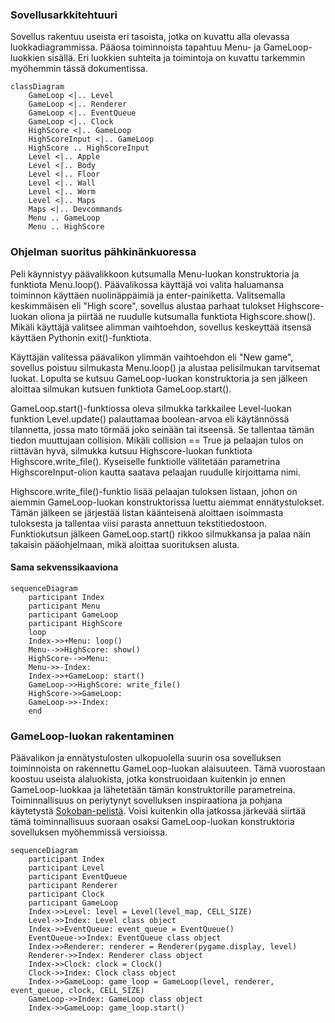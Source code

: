 ### Sovellusarkkitehtuuri

Sovellus rakentuu useista eri tasoista, jotka on kuvattu alla olevassa luokkadiagrammissa. Pääosa toiminnoista tapahtuu Menu- ja GameLoop-luokkien sisällä.
Eri luokkien suhteita ja toimintoja on kuvattu tarkemmin myöhemmin tässä dokumentissa.

```mermaid
classDiagram
    GameLoop <|.. Level
    GameLoop <|.. Renderer
    GameLoop <|.. EventQueue
    GameLoop <|.. Clock
    HighScore <|.. GameLoop
    HighScoreInput <|.. GameLoop
    HighScore .. HighScoreInput
    Level <|.. Apple
    Level <|.. Body
    Level <|.. Floor
    Level <|.. Wall
    Level <|.. Worm
    Level <|.. Maps
    Maps <|.. Devcommands
    Menu .. GameLoop
    Menu .. HighScore
```

### Ohjelman suoritus pähkinänkuoressa

Peli käynnistyy päävalikkoon kutsumalla Menu-luokan konstruktoria ja funktiota Menu.loop(). Päävalikossa käyttäjä voi valita haluamansa toiminnon
käyttäen nuolinäppäimiä ja enter-painiketta. Valitsemalla keskimmäisen eli "High score", sovellus alustaa parhaat tulokset Highscore-luokan oliona
ja piirtää ne ruudulle kutsumalla funktiota Highscore.show(). Mikäli käyttäjä valitsee alimman vaihtoehdon, sovellus keskeyttää itsensä käyttäen
Pythonin exit()-funktiota.

Käyttäjän valitessa päävalikon ylimmän vaihtoehdon eli "New game", sovellus poistuu silmukasta Menu.loop() ja alustaa pelisilmukan tarvitsemat luokat.
Lopulta se kutsuu GameLoop-luokan konstruktoria ja sen jälkeen aloittaa silmukan kutsuen funktiota GameLoop.start().

GameLoop.start()-funktiossa oleva silmukka tarkkailee Level-luokan funktion Level.update() palauttamaa boolean-arvoa eli käytännössä tilannetta,
jossa mato törmää joko seinään tai itseensä. Se tallentaa tämän tiedon muuttujaan collision. Mikäli collision == True ja pelaajan tulos on riittävän hyvä,
silmukka kutsuu Highscore-luokan funktiota Highscore.write_file(). Kyseiselle funktiolle välitetään parametrina HighscoreInput-olion kautta saatava pelaajan
ruudulle kirjoittama nimi.

Highscore.write_file()-funktio lisää pelaajan tuloksen listaan, johon on aiemmin GameLoop-luokan konstruktorissa luettu aiemmat ennätystulokset. Tämän
jälkeen se järjestää listan käänteisenä aloittaen isoimmasta tuloksesta ja tallentaa viisi parasta annettuun tekstitiedostoon. Funktiokutsun jälkeen
GameLoop.start() rikkoo silmukkansa ja palaa näin takaisin pääohjelmaan, mikä aloittaa suorituksen alusta.

#### Sama sekvenssikaaviona

```mermaid
sequenceDiagram
    participant Index
    participant Menu
    participant GameLoop
    participant HighScore
    loop
    Index->>+Menu: loop()
    Menu-->>HighScore: show()
    HighScore-->>Menu: 
    Menu->>-Index: 
    Index->>+GameLoop: start()
    GameLoop->>HighScore: write_file()
    HighScore->>GameLoop: 
    GameLoop->>-Index: 
    end
```

### GameLoop-luokan rakentaminen

Päävalikon ja ennätystulosten ulkopuolella suurin osa sovelluksen toiminnoista on rakennettu GameLoop-luokan alaisuuteen. Tämä vuorostaan koostuu
useista alaluokista, jotka konstruoidaan kuitenkin jo ennen GameLoop-luokkaa ja lähetetään tämän konstruktorille parametreina. Toiminnallisuus
on periytynyt sovelluksen inspiraationa ja pohjana käytetystä [Sokoban-pelistä](https://github.com/ohjelmistotekniikka-hy/pygame-sokoban). Voisi
kuitenkin olla jatkossa järkevää siirtää tämä toiminnallisuus suoraan osaksi GameLoop-luokan konstruktoria sovelluksen myöhemmissä versioissa.

```mermaid
sequenceDiagram
    participant Index
    participant Level
    participant EventQueue
    participant Renderer
    participant Clock
    participant GameLoop
    Index->>Level: level = Level(level_map, CELL_SIZE)
    Level->>Index: Level class object
    Index->>EventQueue: event_queue = EventQueue()
    EventQueue->>Index: EventQueue class object
    Index->>Renderer: renderer = Renderer(pygame.display, level)
    Renderer->>Index: Renderer class object
    Index->>Clock: clock = Clock()
    Clock->>Index: Clock class object
    Index->>GameLoop: game_loop = GameLoop(level, renderer, event_queue, clock, CELL_SIZE)
    GameLoop->>Index: GameLoop class object
    Index->>GameLoop: game_loop.start()
```
